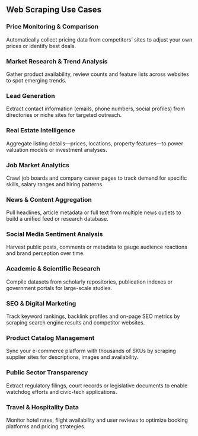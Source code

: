 ## Web Scraping Use Cases

### Price Monitoring & Comparison
Automatically collect pricing data from competitors’ sites to adjust your own prices or identify best deals.

### Market Research & Trend Analysis
Gather product availability, review counts and feature lists across websites to spot emerging trends.

### Lead Generation
Extract contact information (emails, phone numbers, social profiles) from directories or niche sites for targeted outreach.

### Real Estate Intelligence
Aggregate listing details—prices, locations, property features—to power valuation models or investment analyses.

### Job Market Analytics
Crawl job boards and company career pages to track demand for specific skills, salary ranges and hiring patterns.

### News & Content Aggregation
Pull headlines, article metadata or full text from multiple news outlets to build a unified feed or research database.

### Social Media Sentiment Analysis
Harvest public posts, comments or metadata to gauge audience reactions and brand perception over time.

### Academic & Scientific Research
Compile datasets from scholarly repositories, publication indexes or government portals for large-scale studies.

### SEO & Digital Marketing
Track keyword rankings, backlink profiles and on-page SEO metrics by scraping search engine results and competitor websites.

### Product Catalog Management
Sync your e-commerce platform with thousands of SKUs by scraping supplier sites for descriptions, images and availability.

### Public Sector Transparency
Extract regulatory filings, court records or legislative documents to enable watchdog efforts and civic-tech applications.

### Travel & Hospitality Data
Monitor hotel rates, flight availability and user reviews to optimize booking platforms and pricing strategies.
